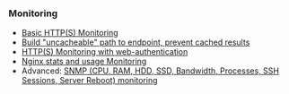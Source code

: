 ### Monitoring
 - [Basic HTTP(S) Monitoring](https://github.com/VeliovGroup/ostrio/blob/master/docs/monitoring/basics.md)
 - [Build "uncacheable" path to endpoint, prevent cached results](https://github.com/VeliovGroup/ostrio/blob/master/docs/monitoring/custom-path.md)
 - [HTTP(S) Monitoring with web-authentication](https://github.com/VeliovGroup/ostrio/blob/master/docs/monitoring/with-auth.md)
 - [Nginx stats and usage Monitoring](https://github.com/VeliovGroup/ostrio/blob/master/docs/monitoring/nginx-stats.md)
 - Advanced: [SNMP (CPU, RAM, HDD, SSD, Bandwidth, Processes, SSH Sessions, Server Reboot) monitoring](https://github.com/VeliovGroup/ostrio/blob/master/docs/monitoring/snmp.md)
